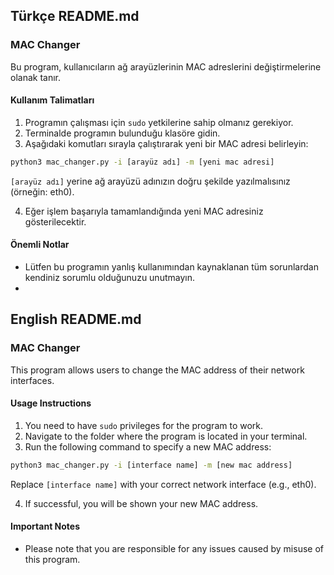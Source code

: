 ## Türkçe README.md

### MAC Changer

Bu program, kullanıcıların ağ arayüzlerinin MAC adreslerini değiştirmelerine olanak tanır.

#### Kullanım Talimatları

1. Programın çalışması için `sudo` yetkilerine sahip olmanız gerekiyor.
2. Terminalde programın bulunduğu klasöre gidin.
3. Aşağıdaki komutları sırayla çalıştırarak yeni bir MAC adresi belirleyin:

```sh
python3 mac_changer.py -i [arayüz adı] -m [yeni mac adresi]
```

`[arayüz adı]` yerine ağ arayüzü adınızın doğru şekilde yazılmalısınız (örneğin: eth0).

4. Eğer işlem başarıyla tamamlandığında yeni MAC adresiniz gösterilecektir.

#### Önemli Notlar
- Lütfen bu programın yanlış kullanımından kaynaklanan tüm sorunlardan kendiniz sorumlu olduğunuzu unutmayın.
- 
## English README.md

### MAC Changer

This program allows users to change the MAC address of their network interfaces.

#### Usage Instructions

1. You need to have `sudo` privileges for the program to work.
2. Navigate to the folder where the program is located in your terminal.
3. Run the following command to specify a new MAC address:

```sh
python3 mac_changer.py -i [interface name] -m [new mac address]
```

Replace `[interface name]` with your correct network interface (e.g., eth0).
 
4. If successful, you will be shown your new MAC address.

#### Important Notes
- Please note that you are responsible for any issues caused by misuse of this program.

